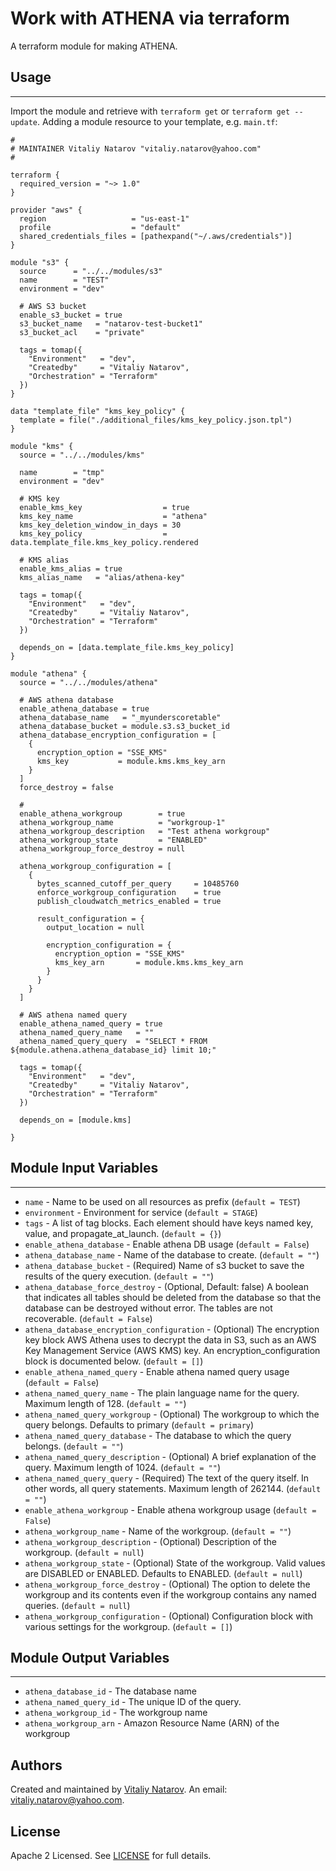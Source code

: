 # Work with ATHENA via terraform

A terraform module for making ATHENA.


## Usage
----------------------
Import the module and retrieve with ```terraform get``` or ```terraform get --update```. Adding a module resource to your template, e.g. `main.tf`:

```
#
# MAINTAINER Vitaliy Natarov "vitaliy.natarov@yahoo.com"
#

terraform {
  required_version = "~> 1.0"
}

provider "aws" {
  region                   = "us-east-1"
  profile                  = "default"
  shared_credentials_files = [pathexpand("~/.aws/credentials")]
}

module "s3" {
  source      = "../../modules/s3"
  name        = "TEST"
  environment = "dev"

  # AWS S3 bucket
  enable_s3_bucket = true
  s3_bucket_name   = "natarov-test-bucket1"
  s3_bucket_acl    = "private"

  tags = tomap({
    "Environment"   = "dev",
    "Createdby"     = "Vitaliy Natarov",
    "Orchestration" = "Terraform"
  })
}

data "template_file" "kms_key_policy" {
  template = file("./additional_files/kms_key_policy.json.tpl")
}

module "kms" {
  source = "../../modules/kms"

  name        = "tmp"
  environment = "dev"

  # KMS key
  enable_kms_key                  = true
  kms_key_name                    = "athena"
  kms_key_deletion_window_in_days = 30
  kms_key_policy                  = data.template_file.kms_key_policy.rendered

  # KMS alias
  enable_kms_alias = true
  kms_alias_name   = "alias/athena-key"

  tags = tomap({
    "Environment"   = "dev",
    "Createdby"     = "Vitaliy Natarov",
    "Orchestration" = "Terraform"
  })

  depends_on = [data.template_file.kms_key_policy]
}

module "athena" {
  source = "../../modules/athena"

  # AWS athena database
  enable_athena_database = true
  athena_database_name   = "_myunderscoretable"
  athena_database_bucket = module.s3.s3_bucket_id
  athena_database_encryption_configuration = [
    {
      encryption_option = "SSE_KMS"
      kms_key           = module.kms.kms_key_arn
    }
  ]
  force_destroy = false

  # 
  enable_athena_workgroup        = true
  athena_workgroup_name          = "workgroup-1"
  athena_workgroup_description   = "Test athena workgroup"
  athena_workgroup_state         = "ENABLED"
  athena_workgroup_force_destroy = null

  athena_workgroup_configuration = [
    {
      bytes_scanned_cutoff_per_query     = 10485760
      enforce_workgroup_configuration    = true
      publish_cloudwatch_metrics_enabled = true

      result_configuration = {
        output_location = null

        encryption_configuration = {
          encryption_option = "SSE_KMS"
          kms_key_arn       = module.kms.kms_key_arn
        }
      }
    }
  ]

  # AWS athena named query
  enable_athena_named_query = true
  athena_named_query_name   = ""
  athena_named_query_query  = "SELECT * FROM ${module.athena.athena_database_id} limit 10;"

  tags = tomap({
    "Environment"   = "dev",
    "Createdby"     = "Vitaliy Natarov",
    "Orchestration" = "Terraform"
  })

  depends_on = [module.kms]

}

```

## Module Input Variables
----------------------
- `name` - Name to be used on all resources as prefix (`default = TEST`)
- `environment` - Environment for service (`default = STAGE`)
- `tags` - A list of tag blocks. Each element should have keys named key, value, and propagate_at_launch. (`default = {}`)
- `enable_athena_database` - Enable athena DB usage (`default = False`)
- `athena_database_name` - Name of the database to create. (`default = ""`)
- `athena_database_bucket` - (Required) Name of s3 bucket to save the results of the query execution. (`default = ""`)
- `athena_database_force_destroy` - (Optional, Default: false) A boolean that indicates all tables should be deleted from the database so that the database can be destroyed without error. The tables are not recoverable. (`default = False`)
- `athena_database_encryption_configuration` - (Optional) The encryption key block AWS Athena uses to decrypt the data in S3, such as an AWS Key Management Service (AWS KMS) key. An encryption_configuration block is documented below. (`default = []`)
- `enable_athena_named_query` - Enable athena named query usage (`default = False`)
- `athena_named_query_name` - The plain language name for the query. Maximum length of 128. (`default = ""`)
- `athena_named_query_workgroup` - (Optional) The workgroup to which the query belongs. Defaults to primary (`default = primary`)
- `athena_named_query_database` - The database to which the query belongs. (`default = ""`)
- `athena_named_query_description` - (Optional) A brief explanation of the query. Maximum length of 1024. (`default = ""`)
- `athena_named_query_query` - (Required) The text of the query itself. In other words, all query statements. Maximum length of 262144. (`default = ""`)
- `enable_athena_workgroup` - Enable athena workgroup usage (`default = False`)
- `athena_workgroup_name` - Name of the workgroup. (`default = ""`)
- `athena_workgroup_description` - (Optional) Description of the workgroup. (`default = null`)
- `athena_workgroup_state` - (Optional) State of the workgroup. Valid values are DISABLED or ENABLED. Defaults to ENABLED. (`default = null`)
- `athena_workgroup_force_destroy` - (Optional) The option to delete the workgroup and its contents even if the workgroup contains any named queries. (`default = null`)
- `athena_workgroup_configuration` - (Optional) Configuration block with various settings for the workgroup. (`default = []`)

## Module Output Variables
----------------------
- `athena_database_id` - The database name
- `athena_named_query_id` - The unique ID of the query.
- `athena_workgroup_id` - The workgroup name
- `athena_workgroup_arn` - Amazon Resource Name (ARN) of the workgroup


## Authors

Created and maintained by [Vitaliy Natarov](https://github.com/SebastianUA). An email: [vitaliy.natarov@yahoo.com](vitaliy.natarov@yahoo.com).

## License

Apache 2 Licensed. See [LICENSE](https://github.com/SebastianUA/terraform/blob/master/LICENSE) for full details.
